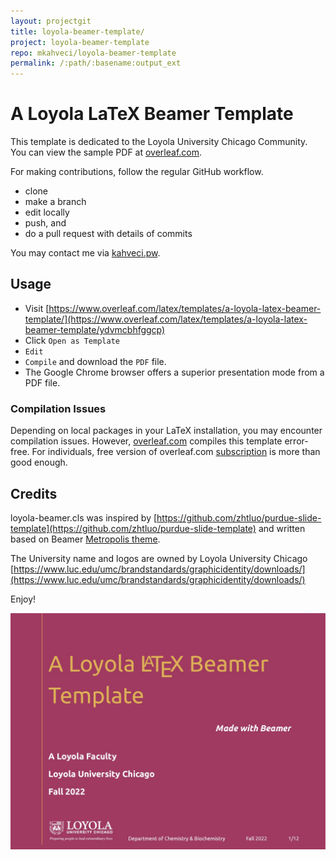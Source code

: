 ```yaml
---
layout: projectgit
title: loyola-beamer-template/
project: loyola-beamer-template
repo: mkahveci/loyola-beamer-template
permalink: /:path/:basename:output_ext
---
```


# A Loyola LaTeX Beamer Template

This template is dedicated to the Loyola University Chicago Community. You can view the sample PDF at [overleaf.com](https://github.com/mkahveci/loyola-beamer-template/tree/master/https://www.overleaf.com/latex/templates/a-loyola-latex-beamer-template/ydvmcbhfggcp.pdf). 

For making contributions, follow the regular GitHub workflow.  

* clone
* make a branch
* edit locally
* push, and 
* do a pull request with details of commits

You may contact me via [kahveci.pw](https://kahveci.pw/contact).

## Usage

* Visit [https://www.overleaf.com/latex/templates/a-loyola-latex-beamer-template/](https://www.overleaf.com/latex/templates/a-loyola-latex-beamer-template/ydvmcbhfggcp)
* Click `Open as Template`
* `Edit`
* `Compile` and download the `PDF` file.
* The Google Chrome browser offers a superior presentation mode from a PDF file.  

### Compilation Issues

Depending on local packages in your LaTeX installation, you may encounter compilation issues. However, [overleaf.com](https://www.overleaf.com/) compiles this template error-free. For individuals, free version of overleaf.com [subscription](https://www.overleaf.com/user/subscription/plans) is more than good enough.

## Credits

loyola-beamer.cls was inspired by [https://github.com/zhtluo/purdue-slide-template](https://github.com/zhtluo/purdue-slide-template) and written based on Beamer [Metropolis theme](https://ctan.org/pkg/beamertheme-metropolis?lang=en). 

The University name and logos are owned by Loyola University Chicago [https://www.luc.edu/umc/brandstandards/graphicidentity/downloads/](https://www.luc.edu/umc/brandstandards/graphicidentity/downloads/)

Enjoy!

[![](./figures/slide.jpg)](https://www.overleaf.com/latex/templates/a-loyola-latex-beamer-template/ydvmcbhfggcp)